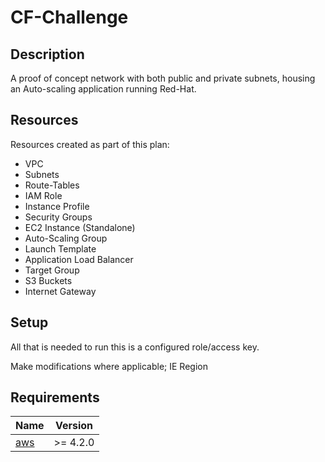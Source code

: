 # CF-Challenge

## Description
A proof of concept network with both public and private subnets, housing an Auto-scaling application running Red-Hat.

## Resources
Resources created as part of this plan:

- VPC
- Subnets
- Route-Tables
- IAM Role
- Instance Profile
- Security Groups
- EC2 Instance (Standalone)
- Auto-Scaling Group
- Launch Template
- Application Load Balancer
- Target Group
- S3 Buckets
- Internet Gateway

## Setup

All that is needed to run this is a configured role/access key.

Make modifications where applicable; IE Region

## Requirements

| Name | Version |
|------|---------|
| <a name="requirement_aws"></a> [aws](#requirement\_aws) | >= 4.2.0 |
